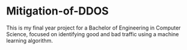 # Mitigation-of-DDOS
This is my final year project for a Bachelor of Engineering in Computer Science, focused on identifying good and bad traffic using a machine learning algorithm.
